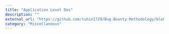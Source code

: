 ```yaml
---
title: "Application Level Dos"
description: ""
external_url: "https://github.com/tuhin1729/Bug-Bounty-Methodology/blob/main/Dos.md"
category: "Miscellaneous"
---
```

